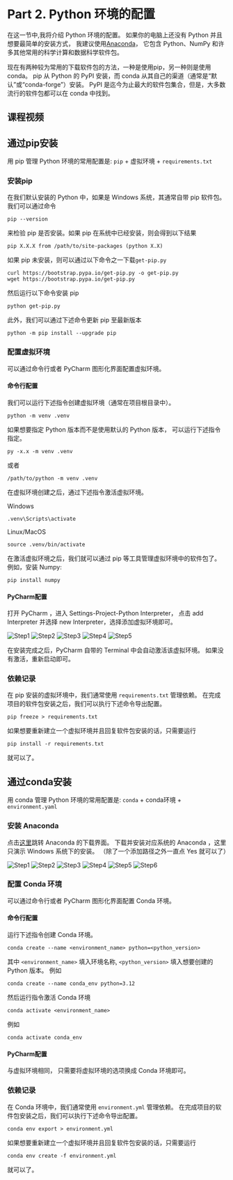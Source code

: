 # Part 2. Python 环境的配置

在这一节中,我将介绍 Python 环境的配置。
如果你的电脑上还没有 Python 并且想要最简单的安装方式，
我建议使用[Anaconda](https://www.anaconda.com/download)，
它包含 Python、NumPy 和许多其他常用的科学计算和数据科学软件包。

现在有两种较为常用的下载软件包的方法，一种是使用pip，另一种则是使用conda。
pip 从 Python 的 PyPI 安装，而 conda 从其自己的渠道（通常是“默认”或“conda-forge”）安装。
PyPI 是迄今为止最大的软件包集合，但是，大多数流行的软件包都可以在 conda 中找到。

## 课程视频

## 通过pip安装

用 pip 管理 Python 环境的常用配置是: `pip` + 虚拟环境 + `requirements.txt`

### 安装pip

在我们默认安装的 Python 中，如果是 Windows 系统，其通常自带 pip 软件包。
我们可以通过命令
```
pip --version
```
来检验 pip 是否安装。如果 pip 在系统中已经安装，则会得到以下结果
```
pip X.X.X from /path/to/site-packages (python X.X)
```
如果 pip 未安装，则可以通过以下命令之一下载`get-pip.py`
```
curl https://bootstrap.pypa.io/get-pip.py -o get-pip.py
wget https://bootstrap.pypa.io/get-pip.py
```
然后运行以下命令安装 pip 
```
python get-pip.py
```
此外，我们可以通过下述命令更新 pip 至最新版本
```
python -m pip install --upgrade pip
```

### 配置虚拟环境

可以通过命令行或者 PyCharm 图形化界面配置虚拟环境。

#### 命令行配置

我们可以运行下述指令创建虚拟环境（通常在项目根目录中）。
```
python -m venv .venv
```
如果想要指定 Python 版本而不是使用默认的 Python 版本， 可以运行下述指令指定。
```
py -x.x -m venv .venv
```
或者
```
/path/to/python -m venv .venv
```
在虚拟环境创建之后，通过下述指令激活虚拟环境。

Windows
```
.venv\Scripts\activate
```
Linux/MacOS
```
source .venv/bin/activate
```

在激活虚拟环境之后，我们就可以通过 pip 等工具管理虚拟环境中的软件包了。
例如，安装 Numpy:
```
pip install numpy
```

#### PyCharm配置

打开 PyCharm ，进入 Settings-Project-Python Interpreter，
点击 add Interpreter 并选择 new Interpreter，选择添加虚拟环境即可。

![Step1](images/PyCharm-venv-1.png)
![Step2](images/PyCharm-venv-2.png)
![Step3](images/PyCharm-venv-3.png)
![Step4](images/PyCharm-venv-4.png)
![Step5](images/PyCharm-venv-5.png)

在安装完成之后，PyCharm 自带的 Terminal 中会自动激活该虚拟环境。
如果没有激活，重新启动即可。

### 依赖记录

在 pip 安装的虚拟环境中，我们通常使用 `requirements.txt` 管理依赖。
在完成项目的软件包安装之后，我们可以执行下述命令导出配置。
```
pip freeze > requirements.txt
```
如果想要重新建立一个虚拟环境并且回复软件包安装的话，只需要运行
```
pip install -r requirements.txt
```
就可以了。

## 通过conda安装

用 conda 管理 Python 环境的常用配置是: `conda` + conda环境 + `environment.yaml`

### 安装 Anaconda

点击[这里](https://www.anaconda.com/download/success)跳转 Anaconda 的下载界面。
下载并安装对应系统的 Anaconda ，这里只演示 Windows 系统下的安装。
（除了一个添加路径之外一直点 Yes 就可以了）

![Step1](images/Anaconda-install-1.png)
![Step2](images/Anaconda-install-2.png)
![Step3](images/Anaconda-install-3.png)
![Step4](images/Anaconda-install-4.png)
![Step5](images/Anaconda-install-5.png)
![Step6](images/Anaconda-install-6.png)

### 配置 Conda 环境

可以通过命令行或者 PyCharm 图形化界面配置 Conda 环境。

#### 命令行配置

运行下述指令创建 Conda 环境。
```
conda create --name <environment_name> python=<python_version>
```
其中 `<environment_name>` 填入环境名称, `<python_version>` 填入想要创建的 Python 版本。
例如
```
conda create --name conda_env python=3.12
```
然后运行指令激活 Conda 环境
```
conda activate <environment_name>
```
例如
```
conda activate conda_env
```

#### PyCharm配置

与虚拟环境相同， 只需要将虚拟环境的选项换成 Conda 环境即可。

### 依赖记录

在 Conda 环境中，我们通常使用 `environment.yml` 管理依赖。
在完成项目的软件包安装之后，我们可以执行下述命令导出配置。
```
conda env export > environment.yml
```
如果想要重新建立一个虚拟环境并且回复软件包安装的话，只需要运行
```
conda env create -f environment.yml
```
就可以了。
